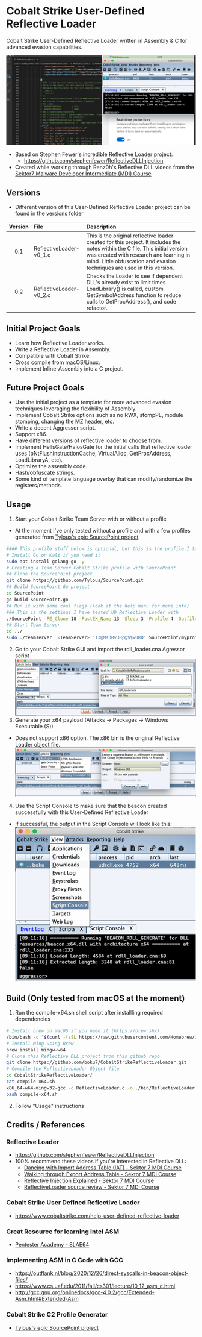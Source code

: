# Cobalt Strike User-Defined Reflective Loader
Cobalt Strike User-Defined Reflective Loader written in Assembly & C for advanced evasion capabilities.

![](/images/top.png)

+ Based on Stephen Fewer's incredible Reflective Loader project: 
  + https://github.com/stephenfewer/ReflectiveDLLInjection
+ Created while working through Renz0h's Reflective DLL videos from the [Sektor7 Malware Developer Intermediate (MDI) Course](https://institute.sektor7.net/courses/rto-maldev-intermediate/) 

## Versions
+ Different version of this User-Defined Reflective Loader project can be found in the versions folder


| Version | File | Description |
|:-------:|:-----|:------------|
|0.1|ReflectiveLoader-v0_1.c| This is the original reflective loader created for this project. It includes the notes within the C file. This initial version was created with research and learning in mind. Little obfuscation and evasion techniques are used in this version.|
|0.2|ReflectiveLoader-v0_2.c| Checks the Loader to see if dependent DLL's already exist to limit times LoadLibrary() is called, custom GetSymbolAddress function to reduce calls to GetProcAddress(), and code refactor. |

## Initial Project Goals
+ Learn how Reflective Loader works.
+ Write a Reflective Loader in Assembly.
+ Compatible with Cobalt Strike.
+ Cross compile from macOS/Linux.
+ Implement Inline-Assembly into a C project.

## Future Project Goals
+ Use the initial project as a template for more advanced evasion techniques leveraging the flexibility of Assembly.
+ Implement Cobalt Strike options such as no RWX, stompPE, module stomping, changing the MZ header, etc.
+ Write a decent Aggressor script.
+ Support x86.
+ Have different versions of reflective loader to choose from.
+ Implement HellsGate/HalosGate for the initial calls that reflective loader uses (pNtFlushInstructionCache, VirtualAlloc, GetProcAddress, LoadLibraryA, etc).
+ Optimize the assembly code.
+ Hash/obfuscate strings.
+ Some kind of template language overlay that can modify/randomize the registers/methods.

## Usage
1. Start your Cobalt Strike Team Server with or without a profile
  + At the moment I've only tested without a profile and with a few profiles generated from [Tylous's epic SourcePoint project](https://github.com/Tylous/SourcePoint)
```bash
#### This profile stuff below is optional, but this is the profile I tested this Reflective Loader with ####
# Install Go on Kali if you need it
sudo apt install golang-go -y
# Creating a Team Server Cobalt Strike profile with SourcePoint
## Clone the SourcePoint project
git clone https://github.com/Tylous/SourcePoint.git
## Build SourcePoint Go project
cd SourcePoint
go build SourcePoint.go
## Run it with some cool flags (look at the help menu for more info)
### This is the settings I have tested UD Reflective Loader with
./SourcePoint -PE_Clone 18 -PostEX_Name 13 -Sleep 3 -Profile 4 -Outfile myprofile.profile -Host <TeamServer> -Injector NtMapViewOfSection
## Start Team Server
cd ../
sudo ./teamserver  <TeamServer> 'T3@Ms3Rv3Rp@$$w0RD' SourcePoint/myprofile.profile
```
2. Go to your Cobalt Strike GUI and import the rdll_loader.cna Agressor script
![](/images/loadRdllScriptMenu.png)
3. Generate your x64 payload (Attacks -> Packages -> Windows Executable (S))
  + Does not support x86 option. The x86 bin is the original Reflective Loader object file. 
![](/images/CreateBeaconStageless.png)
4. Use the Script Console to make sure that the beacon created successfully with this User-Defined Reflective Loader
  + If successful, the output in the Script Console will look like this:
![](/images/beaconCreateSuccess.png)

## Build (Only tested from macOS at the moment)
1. Run the compile-x64.sh shell script after installling required dependencies
```bash
# Install brew on macOS if you need it (https://brew.sh/)
/bin/bash -c "$(curl -fsSL https://raw.githubusercontent.com/Homebrew/install/HEAD/install.sh)"
# Install Ming using Brew
brew install mingw-w64
# Clone this Reflective DLL project from this github repo
git clone https://github.com/boku7/CobaltStrikeReflectiveLoader.git
# Compile the ReflectiveLoader Object file
cd CobaltStrikeReflectiveLoader/
cat compile-x64.sh
x86_64-w64-mingw32-gcc -c ReflectiveLoader.c -o ./bin/ReflectiveLoader.x64.o -shared -masm=intel
bash compile-x64.sh
```
2. Follow "Usage" instructions

## Credits / References
### Reflective Loader
+ https://github.com/stephenfewer/ReflectiveDLLInjection
+ 100% recommend these videos if you're interested in Reflective DLL:  
  + [Dancing with Import Address Table (IAT) - Sektor 7 MDI Course](https://institute.sektor7.net/courses/rto-maldev-intermediate/463262-pe-madness/1435207-dancing-with-iat)
  + [Walking through Export Address Table - Sektor 7 MDI Course](https://institute.sektor7.net/courses/rto-maldev-intermediate/463262-pe-madness/1435189-walking-through-export-address-table)
  + [Reflective Injection Explained - Sektor 7 MDI Course](https://institute.sektor7.net/courses/rto-maldev-intermediate/463258-reflective-dlls/1435355-reflective-injection-explained)
  + [ReflectiveLoader source review - Sektor 7 MDI Course](https://institute.sektor7.net/courses/rto-maldev-intermediate/463258-reflective-dlls/1435383-reflectiveloader-source-review)
### Cobalt Strike User Defined Reflective Loader
+ https://www.cobaltstrike.com/help-user-defined-reflective-loader
### Great Resource for learning Intel ASM
+ [Pentester Academy - SLAE64](https://www.pentesteracademy.com/course?id=7)
### Implementing ASM in C Code with GCC
+ https://outflank.nl/blog/2020/12/26/direct-syscalls-in-beacon-object-files/
+ https://www.cs.uaf.edu/2011/fall/cs301/lecture/10_12_asm_c.html
+ http://gcc.gnu.org/onlinedocs/gcc-4.0.2/gcc/Extended-Asm.html#Extended-Asm
### Cobalt Strike C2 Profile Generator
+ [Tylous's epic SourcePoint project](https://github.com/Tylous/SourcePoint)
